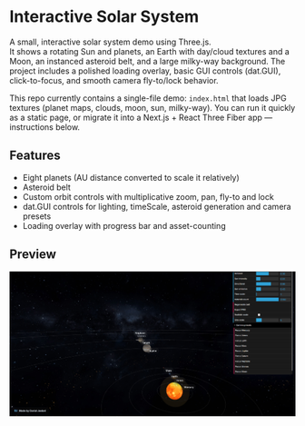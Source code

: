 # Interactive Solar System 

A small, interactive solar system demo using Three.js.  
It shows a rotating Sun and planets, an Earth with day/cloud textures and a Moon, an instanced asteroid belt, and a large milky-way background. The project includes a polished loading overlay, basic GUI controls (dat.GUI), click-to-focus, and smooth camera fly-to/lock behavior.

This repo currently contains a single-file demo: `index.html` that loads JPG textures (planet maps, clouds, moon, sun, milky-way). You can run it quickly as a static page, or migrate it into a Next.js + React Three Fiber app — instructions below.

## Features
- Eight planets (AU distance converted to scale it relatively)
- Asteroid belt 
- Custom orbit controls with multiplicative zoom, pan, fly-to and lock
- dat.GUI controls for lighting, timeScale, asteroid generation and camera presets
- Loading overlay with progress bar and asset-counting

## Preview
![preview](assets/view.png)
